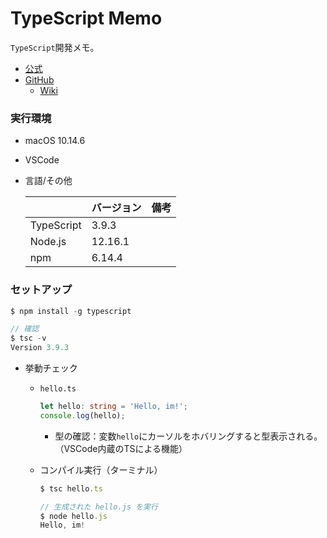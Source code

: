 # TypeScript Memo

`TypeScript`開発メモ。

- [公式](https://www.typescriptlang.org/)
- [GitHub](https://github.com/microsoft/TypeScript)
  - [Wiki](https://github.com/microsoft/TypeScript/wiki)

### 実行環境

- macOS 10.14.6

- VSCode

- 言語/その他

  | | バージョン | 備考 |
  | :-- | :-- | :-- |
  | TypeScript | 3.9.3 | |
  | Node.js | 12.16.1 | |
  | npm | 6.14.4 | |

### セットアップ

```js
$ npm install -g typescript

// 確認
$ tsc -v
Version 3.9.3
```

- 挙動チェック

  - `hello.ts`

    ```ts
    let hello: string = 'Hello, im!';
    console.log(hello);
    ```

    - 型の確認：変数`hello`にカーソルをホバリングすると型表示される。  
    （VSCode内蔵のTSによる機能）

  - コンパイル実行（ターミナル）

    ```js
    $ tsc hello.ts

    // 生成された hello.js を実行
    $ node hello.js
    Hello, im!
    ```


